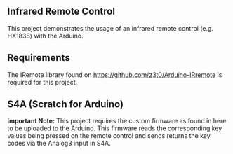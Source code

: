 ## Infrared Remote Control

This project demonstrates the usage of an infrared remote control (e.g. HX1838) with the Arduino.

## Requirements

The IRemote library found on https://github.com/z3t0/Arduino-IRremote is required for this project.

## S4A (Scratch for Arduino)

**Important Note:** This project requires the custom firmware as found in here to be uploaded to the Arduino. 
This firmware reads the corresponding key values being pressed on the remote control and sends returns 
the key codes via the Analog3 input in S4A.

